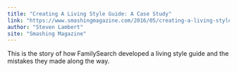 ```yaml
---
title: "Creating A Living Style Guide: A Case Study"
link: "https://www.smashingmagazine.com/2016/05/creating-a-living-style-guide-case-study/"
author: "Steven Lambert"
site: "Smashing Magazine"
---
```


This is the story of how FamilySearch developed a living style guide and the mistakes they made along the way.
